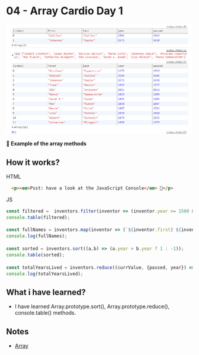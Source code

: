 # 04 - Array Cardio Day 1

![](https://github.com/erhanersoz/JavaScript30/blob/master/Screenshots/demo_04.png?raw=true)

**:dart: Example of the array methods**

## How it works?

HTML

```html
  <p><em>Psst: have a look at the JavaScript Console</em> 💁</p>
```

JS

```js
const filtered =  inventors.filter(inventor => (inventor.year >= 1500 && inventor.year <= 1600));
console.table(filtered);

const fullNames = inventors.map(inventor => (`${inventor.first} ${inventor.last}`));
console.log(fullNames);

const sorted = inventors.sort((a,b) => (a.year > b.year ? 1 : -1));
console.table(sorted);

const totalYearsLived = inventors.reduce((currValue, {passed, year}) => (currValue += (passed - year)), 0);
console.log(totalYearsLived);
```

## What i have learned?

- I have learned Array.prototype.sort(), Array.prototype.reduce(), console.table() methods.

## Notes

- [Array](https://developer.mozilla.org/en-US/docs/Web/JavaScript/Reference/Global_Objects/Array)

